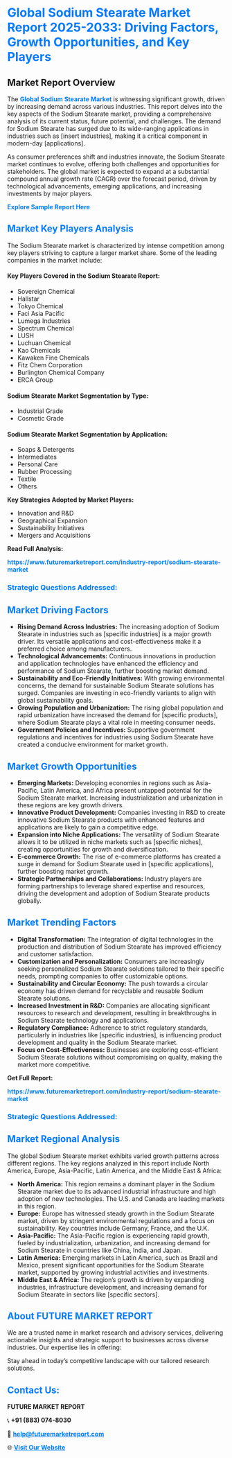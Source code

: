 <h1 style="color: #007BFF;">Global Sodium Stearate Market Report 2025-2033: Driving Factors, Growth Opportunities, and Key Players</h1>

<section id="overview">
<h2>Market Report Overview</h2>
<p>The <a href="https://www.futuremarketreport.com/industry-report/sodium-stearate-market" style="color: #007BFF; text-decoration: none;"><strong>Global Sodium Stearate Market</strong></a> is witnessing significant growth, driven by increasing demand across various industries. This report delves into the key aspects of the Sodium Stearate market, providing a comprehensive analysis of its current status, future potential, and challenges. The demand for Sodium Stearate has surged due to its wide-ranging applications in industries such as [insert industries], making it a critical component in modern-day [applications].</p>
<p>As consumer preferences shift and industries innovate, the Sodium Stearate market continues to evolve, offering both challenges and opportunities for stakeholders. The global market is expected to expand at a substantial compound annual growth rate (CAGR) over the forecast period, driven by technological advancements, emerging applications, and increasing investments by major players.</p>
</section>

<section id="overview">
<p><a href="https://www.futuremarketreport.com/request-sample/reportId=57339" style="color: #007BFF; text-decoration: none;"><strong>Explore Sample Report Here</strong></a></p>
</section>

<section id="key-players">
<h2 style="color: #007BFF;">Market Key Players Analysis</h2>
<p>The Sodium Stearate market is characterized by intense competition among key players striving to capture a larger market share. Some of the leading companies in the market include:</p>
<h4>Key Players Covered in the Sodium Stearate Report:</h4>
<ul><li>Sovereign Chemical</li><li>Hallstar</li><li>Tokyo Chemical</li><li>Faci Asia Pacific</li><li>Lumega Industries</li><li>Spectrum Chemical</li><li>LUSH</li><li>Luchuan Chemical</li><li>Kao Chemicals</li><li>Kawaken Fine Chemicals</li><li>Fitz Chem Corporation</li><li>Burlington Chemical Company</li><li>ERCA Group</li></ul>
<h4>Sodium Stearate Market Segmentation by Type:</h4>
<ul><li>Industrial Grade</li><li>Cosmetic Grade</li></ul>

<h4>Sodium Stearate Market Segmentation by Application:</h4>
<ul><li>Soaps &amp; Detergents</li><li>Intermediates</li><li>Personal Care</li><li>Rubber Processing</li><li>Textile</li><li>Others</li></ul>
<p><strong>Key Strategies Adopted by Market Players:</strong></p>
<ul>
<li>Innovation and R&D</li>
<li>Geographical Expansion</li>
<li>Sustainability Initiatives</li>
<li>Mergers and Acquisitions</li>
</ul>
</section>

<section>
<p><strong>Read Full Analysis: </strong></p><a href="https://www.futuremarketreport.com/industry-report/sodium-stearate-market" style="color: #007BFF; text-decoration: none;"><strong>https://www.futuremarketreport.com/industry-report/sodium-stearate-market</strong></a>
<h3 style="color: #007BFF;">Strategic Questions Addressed:</h3>
</section>

<section id="driving-factors">
<h2 style="color: #007BFF;">Market Driving Factors</h2>
<ul>
<li><strong>Rising Demand Across Industries:</strong> The increasing adoption of Sodium Stearate in industries such as [specific industries] is a major growth driver. Its versatile applications and cost-effectiveness make it a preferred choice among manufacturers.</li>
<li><strong>Technological Advancements:</strong> Continuous innovations in production and application technologies have enhanced the efficiency and performance of Sodium Stearate, further boosting market demand.</li>
<li><strong>Sustainability and Eco-Friendly Initiatives:</strong> With growing environmental concerns, the demand for sustainable Sodium Stearate solutions has surged. Companies are investing in eco-friendly variants to align with global sustainability goals.</li>
<li><strong>Growing Population and Urbanization:</strong> The rising global population and rapid urbanization have increased the demand for [specific products], where Sodium Stearate plays a vital role in meeting consumer needs.</li>
<li><strong>Government Policies and Incentives:</strong> Supportive government regulations and incentives for industries using Sodium Stearate have created a conducive environment for market growth.</li>
</ul>
</section>

<section id="growth-opportunities">
<h2 style="color: #007BFF;">Market Growth Opportunities</h2>
<ul>
<li><strong>Emerging Markets:</strong> Developing economies in regions such as Asia-Pacific, Latin America, and Africa present untapped potential for the Sodium Stearate market. Increasing industrialization and urbanization in these regions are key growth drivers.</li>
<li><strong>Innovative Product Development:</strong> Companies investing in R&D to create innovative Sodium Stearate products with enhanced features and applications are likely to gain a competitive edge.</li>
<li><strong>Expansion into Niche Applications:</strong> The versatility of Sodium Stearate allows it to be utilized in niche markets such as [specific niches], creating opportunities for growth and diversification.</li>
<li><strong>E-commerce Growth:</strong> The rise of e-commerce platforms has created a surge in demand for Sodium Stearate used in [specific applications], further boosting market growth.</li>
<li><strong>Strategic Partnerships and Collaborations:</strong> Industry players are forming partnerships to leverage shared expertise and resources, driving the development and adoption of Sodium Stearate products globally.</li>
</ul>
</section>

<section id="trending-factors">
<h2 style="color: #007BFF;">Market Trending Factors</h2>
<ul>
<li><strong>Digital Transformation:</strong> The integration of digital technologies in the production and distribution of Sodium Stearate has improved efficiency and customer satisfaction.</li>
<li><strong>Customization and Personalization:</strong> Consumers are increasingly seeking personalized Sodium Stearate solutions tailored to their specific needs, prompting companies to offer customizable options.</li>
<li><strong>Sustainability and Circular Economy:</strong> The push towards a circular economy has driven demand for recyclable and reusable Sodium Stearate solutions.</li>
<li><strong>Increased Investment in R&D:</strong> Companies are allocating significant resources to research and development, resulting in breakthroughs in Sodium Stearate technology and applications.</li>
<li><strong>Regulatory Compliance:</strong> Adherence to strict regulatory standards, particularly in industries like [specific industries], is influencing product development and quality in the Sodium Stearate market.</li>
<li><strong>Focus on Cost-Effectiveness:</strong> Businesses are exploring cost-efficient Sodium Stearate solutions without compromising on quality, making the market more competitive.</li>
</ul>
</section>

<section>
<p><strong>Get Full Report: </strong></p><a href="https://www.futuremarketreport.com/industry-report/sodium-stearate-market" style="color: #007BFF; text-decoration: none;"><strong>https://www.futuremarketreport.com/industry-report/sodium-stearate-market</strong></a>
<h3 style="color: #007BFF;">Strategic Questions Addressed:</h3>
</section>


<section id="regional-analysis">
<h2 style="color: #007BFF;">Market Regional Analysis</h2>
<p>The global Sodium Stearate market exhibits varied growth patterns across different regions. The key regions analyzed in this report include North America, Europe, Asia-Pacific, Latin America, and the Middle East & Africa:</p>
<ul>
<li><strong>North America:</strong> This region remains a dominant player in the Sodium Stearate market due to its advanced industrial infrastructure and high adoption of new technologies. The U.S. and Canada are leading markets in this region.</li>
<li><strong>Europe:</strong> Europe has witnessed steady growth in the Sodium Stearate market, driven by stringent environmental regulations and a focus on sustainability. Key countries include Germany, France, and the U.K.</li>
<li><strong>Asia-Pacific:</strong> The Asia-Pacific region is experiencing rapid growth, fueled by industrialization, urbanization, and increasing demand for Sodium Stearate in countries like China, India, and Japan.</li>
<li><strong>Latin America:</strong> Emerging markets in Latin America, such as Brazil and Mexico, present significant opportunities for the Sodium Stearate market, supported by growing industrial activities and investments.</li>
<li><strong>Middle East & Africa:</strong> The region’s growth is driven by expanding industries, infrastructure development, and increasing demand for Sodium Stearate in sectors like [specific sectors].</li>
</ul>
</section>

<footer>
<h2 style="color: #007BFF;">About FUTURE MARKET REPORT</h2>
<p>We are a trusted name in market research and advisory services, delivering actionable insights and strategic support to businesses across diverse industries. Our expertise lies in offering:</p>

<p>Stay ahead in today’s competitive landscape with our tailored research solutions.</p>

<h2 style="color: #007BFF;">Contact Us:</h2>
<p><strong>FUTURE MARKET REPORT</strong></p>
<p>📞 <strong>+91 (883) 074-8030</strong></p>
<p>📧 <strong><a href="mailto:help@futuremarketreport.com" style="color: #007BFF;">help@futuremarketreport.com</a></strong></p>
<p>🌐 <strong><a href="https://www.futuremarketreport.com/" style="color: #007BFF;">Visit Our Website</a></strong></p>
</footer>